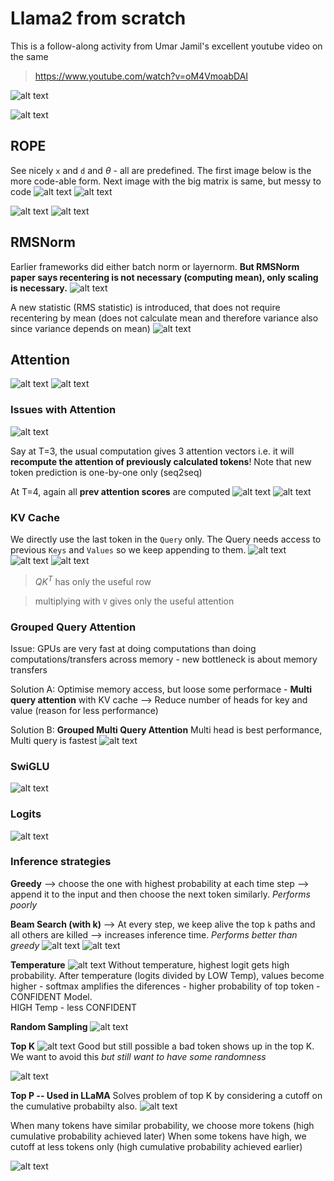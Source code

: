 # Llama2 from scratch

This is a follow-along activity from Umar Jamil's excellent youtube video on the same
> https://www.youtube.com/watch?v=oM4VmoabDAI

![alt text](images/architecture.png)

![alt text](images/encodings-meme.png)

## ROPE
See nicely `x` and `d` and $\theta$ - all are predefined. The first image below is the more code-able form. Next image with the big matrix is same, but messy to code
![alt text](images/rope-1.png)
![alt text](images/rope-2.png)


![alt text](images/rope-complex-freqs.png)
![alt text](images/rope-complex-freqs-2.png)

## RMSNorm
Earlier frameworks did either batch norm or layernorm. **But RMSNorm paper says recentering is not necessary (computing mean), only scaling is necessary.**
![alt text](images/rms-norm-1.png)


A new statistic (RMS statistic) is introduced, that does not require recentering by mean (does not calculate mean and therefore variance also since variance depends on mean)
![alt text](images/rms-norm-2.png)


## Attention
![alt text](images/multihead-attention-1.png)
![alt text](images/multihead-attention-2.png)

### Issues with Attention
![alt text](images/kv-cache-intro.png) 

Say at T=3, the usual computation gives 3 attention vectors i.e. it will **recompute the attention of previously calculated tokens**! Note that new token prediction is one-by-one only (seq2seq)

At T=4, again all **prev attention scores** are computed
![alt text](images/prev-attn-1.png) 
![alt text](images/prev-attn-2.png)

### KV Cache
We directly use the last token in the `Query` only. The Query needs access to previous `Keys` and `Values` so we keep appending to them.
![alt text](images/kv-cache-1.png)
![alt text](images/kv-cache-2.png)
![alt text](images/kv-cache-3.png)
> $QK^{T}$ has only the useful row

> multiplying with `V` gives only the useful attention


### Grouped Query Attention
Issue: GPUs are very fast at doing computations than doing computations/transfers across memory - new bottleneck is about memory transfers

Solution A: Optimise memory access, but loose some performace - **Multi query attention** with KV cache --> Reduce number of heads for key and value (reason for less performance)

Solution B: **Grouped Multi Query Attention**
Multi head is best performance, Multi query is fastest
![alt text](images/grouped-mqa.png)


### SwiGLU
![alt text](images/swiglu.png)

### Logits
![alt text](images/logits.png)

### Inference strategies
**Greedy** --> choose the one with highest probability at each time step --> append it to the input and then choose the next token similarly. *Performs poorly*

**Beam Search (with k)** --> At every step, we keep alive the top `k` paths and all others are killed --> increases inference time. *Performs better than greedy*
![alt text](images/beam-search-1.png)
![alt text](images/beam-search-2.png)

**Temperature**
![alt text](images/temperature.png)
Without temperature, highest logit gets high probability. After temperature (logits divided by LOW Temp), values become higher - softmax amplifies the diferences - higher probability of top token - CONFIDENT Model. \
HIGH Temp - less CONFIDENT

**Random Sampling**
![alt text](images/random-inf.png)

**Top K**
![alt text](images/top-k.png)
Good but still possible a bad token shows up in the top K. We want to avoid this *but still want to have some randomness*

![alt text](images/top-k-2.png)

**Top P -- Used in LLaMA**
Solves problem of top K by considering a cutoff on the cumulative probabilty also.
![alt text](images/top-p.png)

When many tokens have similar probability, we choose more tokens (high cumulative probability achieved later)
When some tokens have high, we cutoff at less tokens only (high cumulative probability achieved earlier)

![alt text](images/top-p-2.png)